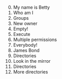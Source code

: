 0. My name is Betty
1. Who am I
2. Groups
3. New owner
4. Empty!
5. Execute
6. Multiple permissions
7. Everybody!
8. James Bond
11. Directories
10. Look in the mirror
11. Directories
12. More directories
